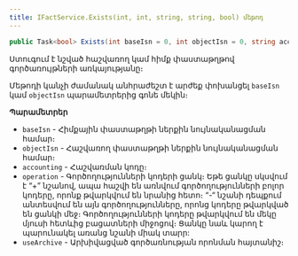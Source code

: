 ```yaml
---
title: IFactService.Exists(int, int, string, string, bool) մեթոդ
---
```


```c#
public Task<bool> Exists(int baseIsn = 0, int objectIsn = 0, string accounting = "", string operation = "", bool useArchive = true);
```

Ստուգում է նշված հաշվառող կամ հիմք փաստաթղթով գործառույթների առկայությանը։

Մեթոդի կանչի ժամանակ անհրաժեշտ է արժեք փոխանցել `baseIsn` կամ `objectIsn` պարամետրերից գոնե մեկին։

**Պարամետրեր**

* `baseIsn` - Հիմքային փաստաթղթի ներքին նույնականացման համար։
* `objectIsn` - Հաշվառող փաստաթղթի ներքին նույնականացման համար։
* `accounting` - Հաշվառման կոդը։
* `operation` - Գործողությունների կոդերի ցանկ։ 
  Եթե ցանկը սկսվում է “+” նշանով, ապա հաշվի են առնվում գործողությունների բոլոր կոդերը, որոնք թվարկվում են նրանից հետո։ 
  “-“ նշանի դեպքում անտեսվում են այն գործողությունները, որոնց կոդերը թվարկված են ցանկի մեջ։ 
  Գործողությունների կոդերը թվարկվում են մեկը մյուսի հետևից բացատների միջոցով։ 
  Ցանկը նաև կարող է պարունակել առանց նշանի միակ տարր:
* `useArchive` - Արխիվացված գործառնության որոնման հայտանիշ։
